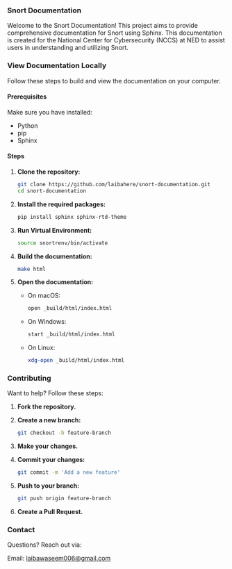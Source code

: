 ### Snort Documentation

Welcome to the Snort Documentation! This project aims to provide comprehensive documentation for Snort using Sphinx. This documentation is created for the National Center for Cybersecurity (NCCS) at NED to assist users in understanding and utilizing Snort.

### View Documentation Locally

Follow these steps to build and view the documentation on your computer.

#### Prerequisites

Make sure you have installed:

- Python
- pip
- Sphinx

#### Steps

1. **Clone the repository:**

    ```bash
    git clone https://github.com/laibahere/snort-documentation.git
    cd snort-documentation
    ```

2. **Install the required packages:**

    ```bash
    pip install sphinx sphinx-rtd-theme
    ```

3. **Run Virtual Environment:**

    ```bash
    source snortrenv/bin/activate
    ```

4. **Build the documentation:**

    ```bash
    make html
    ```

5. **Open the documentation:**

    - On macOS:

        ```bash
        open _build/html/index.html
        ```

    - On Windows:

        ```bash
        start _build/html/index.html
        ```

    - On Linux:

        ```bash
        xdg-open _build/html/index.html
        ```

### Contributing

Want to help? Follow these steps:

1. **Fork the repository.**

2. **Create a new branch:**

    ```bash
    git checkout -b feature-branch
    ```

3. **Make your changes.**

4. **Commit your changes:**

    ```bash
    git commit -m 'Add a new feature'
    ```

5. **Push to your branch:**

    ```bash
    git push origin feature-branch
    ```

6. **Create a Pull Request.**

### Contact

Questions? Reach out via:

Email: laibawaseem006@gmail.com
